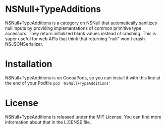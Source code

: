# NSNull+TypeAdditions


NSNull+TypeAdditions is a category on NSNull that automatically sanitizes null 
inputs by providing implementations of common primitive type accessors. They
return initialized blank values instead of crashing. This is super useful for
web APIs that think that returning "null" won't crash NSJSONSerializer.

# Installation

NSNull+TypeAdditions is on CocoaPods, so you can install it with this line at the end of your Podfile
`pod 'NSNull+TypeAdditions'`

# License

NSNull+TypeAdditions is released under the MIT License. You can find more information about that in the LICENSE file.
